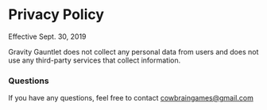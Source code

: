 # Privacy Policy
Effective Sept. 30, 2019

Gravity Gauntlet does not collect any personal data from users and does not use any third-party services that collect information.

### Questions
If you have any questions, feel free to contact cowbraingames@gmail.com
